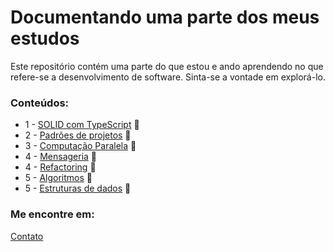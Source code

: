# Documentando uma parte dos meus estudos

Este repositório contém uma parte do que estou e ando aprendendo no que refere-se a desenvolvimento de software.
Sinta-se a vontade em explorá-lo. 

### Conteúdos:
* 1 - [SOLID com TypeScript](SOLID-TS) :file_folder:
* 2 - [Padrões de projetos](DesignPatterns) :file_folder:
* 3 - [Computação Paralela](ComputacaoParalela) :file_folder:
* 4 - [Mensageria](mensageria) :file_folder:
* 4 - [Refactoring](refactoring) :file_folder:
* 5 - [Algoritmos](Algoritmos/) :file_folder:
* 5 - [Estruturas de dados](ds/) :file_folder:


### Me encontre em: 

[Contato](https://linktr.ee/juliomiguel)



